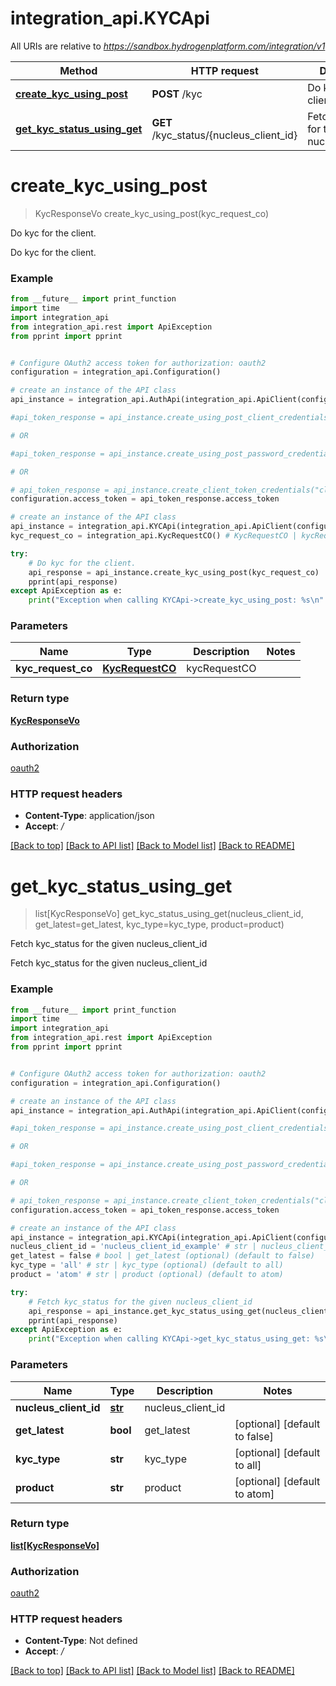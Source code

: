 # integration_api.KYCApi

All URIs are relative to *https://sandbox.hydrogenplatform.com/integration/v1*

Method | HTTP request | Description
------------- | ------------- | -------------
[**create_kyc_using_post**](KYCApi.md#create_kyc_using_post) | **POST** /kyc | Do kyc for the client.
[**get_kyc_status_using_get**](KYCApi.md#get_kyc_status_using_get) | **GET** /kyc_status/{nucleus_client_id} | Fetch kyc_status for the given nucleus_client_id


# **create_kyc_using_post**
> KycResponseVo create_kyc_using_post(kyc_request_co)

Do kyc for the client.

Do kyc for the client.

### Example
```python
from __future__ import print_function
import time
import integration_api
from integration_api.rest import ApiException
from pprint import pprint


# Configure OAuth2 access token for authorization: oauth2
configuration = integration_api.Configuration()

# create an instance of the API class
api_instance = integration_api.AuthApi(integration_api.ApiClient(configuration))

#api_token_response = api_instance.create_using_post_client_credentials("client_id", "password")

# OR

#api_token_response = api_instance.create_using_post_password_credentials("client_id","password", "username", "secret" )

# OR

# api_token_response = api_instance.create_client_token_credentials("client_id", "password", "client_token");
configuration.access_token = api_token_response.access_token

# create an instance of the API class
api_instance = integration_api.KYCApi(integration_api.ApiClient(configuration))
kyc_request_co = integration_api.KycRequestCO() # KycRequestCO | kycRequestCO

try:
    # Do kyc for the client.
    api_response = api_instance.create_kyc_using_post(kyc_request_co)
    pprint(api_response)
except ApiException as e:
    print("Exception when calling KYCApi->create_kyc_using_post: %s\n" % e)
```

### Parameters

Name | Type | Description  | Notes
------------- | ------------- | ------------- | -------------
 **kyc_request_co** | [**KycRequestCO**](KycRequestCO.md)| kycRequestCO | 

### Return type

[**KycResponseVo**](KycResponseVo.md)

### Authorization

[oauth2](../README.md#oauth2)

### HTTP request headers

 - **Content-Type**: application/json
 - **Accept**: */*

[[Back to top]](#) [[Back to API list]](../README.md#documentation-for-api-endpoints) [[Back to Model list]](../README.md#documentation-for-models) [[Back to README]](../README.md)

# **get_kyc_status_using_get**
> list[KycResponseVo] get_kyc_status_using_get(nucleus_client_id, get_latest=get_latest, kyc_type=kyc_type, product=product)

Fetch kyc_status for the given nucleus_client_id

Fetch kyc_status for the given nucleus_client_id

### Example
```python
from __future__ import print_function
import time
import integration_api
from integration_api.rest import ApiException
from pprint import pprint


# Configure OAuth2 access token for authorization: oauth2
configuration = integration_api.Configuration()

# create an instance of the API class
api_instance = integration_api.AuthApi(integration_api.ApiClient(configuration))

#api_token_response = api_instance.create_using_post_client_credentials("client_id", "password")

# OR

#api_token_response = api_instance.create_using_post_password_credentials("client_id","password", "username", "secret" )

# OR

# api_token_response = api_instance.create_client_token_credentials("client_id", "password", "client_token");
configuration.access_token = api_token_response.access_token

# create an instance of the API class
api_instance = integration_api.KYCApi(integration_api.ApiClient(configuration))
nucleus_client_id = 'nucleus_client_id_example' # str | nucleus_client_id
get_latest = false # bool | get_latest (optional) (default to false)
kyc_type = 'all' # str | kyc_type (optional) (default to all)
product = 'atom' # str | product (optional) (default to atom)

try:
    # Fetch kyc_status for the given nucleus_client_id
    api_response = api_instance.get_kyc_status_using_get(nucleus_client_id, get_latest=get_latest, kyc_type=kyc_type, product=product)
    pprint(api_response)
except ApiException as e:
    print("Exception when calling KYCApi->get_kyc_status_using_get: %s\n" % e)
```

### Parameters

Name | Type | Description  | Notes
------------- | ------------- | ------------- | -------------
 **nucleus_client_id** | [**str**](.md)| nucleus_client_id | 
 **get_latest** | **bool**| get_latest | [optional] [default to false]
 **kyc_type** | **str**| kyc_type | [optional] [default to all]
 **product** | **str**| product | [optional] [default to atom]

### Return type

[**list[KycResponseVo]**](KycResponseVo.md)

### Authorization

[oauth2](../README.md#oauth2)

### HTTP request headers

 - **Content-Type**: Not defined
 - **Accept**: */*

[[Back to top]](#) [[Back to API list]](../README.md#documentation-for-api-endpoints) [[Back to Model list]](../README.md#documentation-for-models) [[Back to README]](../README.md)

